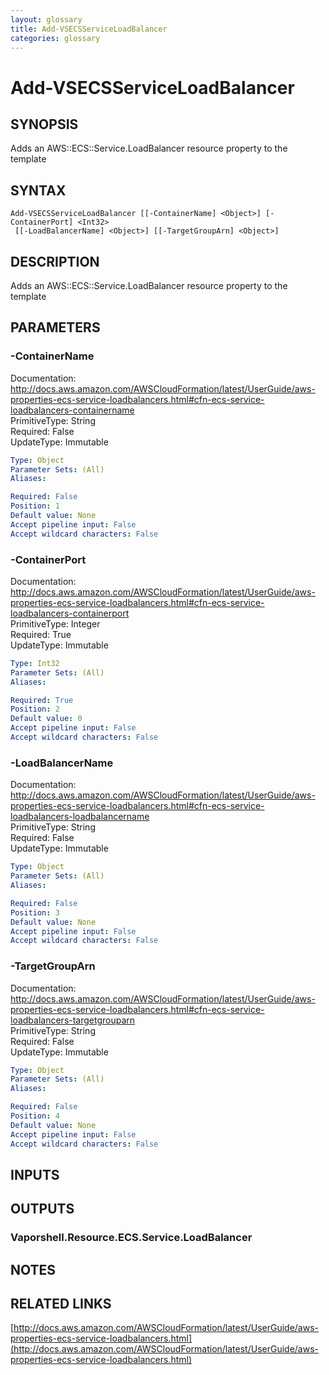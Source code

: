 ```yaml
---
layout: glossary
title: Add-VSECSServiceLoadBalancer
categories: glossary
---
```


# Add-VSECSServiceLoadBalancer

## SYNOPSIS
Adds an AWS::ECS::Service.LoadBalancer resource property to the template

## SYNTAX

```
Add-VSECSServiceLoadBalancer [[-ContainerName] <Object>] [-ContainerPort] <Int32>
 [[-LoadBalancerName] <Object>] [[-TargetGroupArn] <Object>]
```

## DESCRIPTION
Adds an AWS::ECS::Service.LoadBalancer resource property to the template

## PARAMETERS

### -ContainerName
Documentation: http://docs.aws.amazon.com/AWSCloudFormation/latest/UserGuide/aws-properties-ecs-service-loadbalancers.html#cfn-ecs-service-loadbalancers-containername    
PrimitiveType: String    
Required: False    
UpdateType: Immutable

```yaml
Type: Object
Parameter Sets: (All)
Aliases: 

Required: False
Position: 1
Default value: None
Accept pipeline input: False
Accept wildcard characters: False
```

### -ContainerPort
Documentation: http://docs.aws.amazon.com/AWSCloudFormation/latest/UserGuide/aws-properties-ecs-service-loadbalancers.html#cfn-ecs-service-loadbalancers-containerport    
PrimitiveType: Integer    
Required: True    
UpdateType: Immutable

```yaml
Type: Int32
Parameter Sets: (All)
Aliases: 

Required: True
Position: 2
Default value: 0
Accept pipeline input: False
Accept wildcard characters: False
```

### -LoadBalancerName
Documentation: http://docs.aws.amazon.com/AWSCloudFormation/latest/UserGuide/aws-properties-ecs-service-loadbalancers.html#cfn-ecs-service-loadbalancers-loadbalancername    
PrimitiveType: String    
Required: False    
UpdateType: Immutable

```yaml
Type: Object
Parameter Sets: (All)
Aliases: 

Required: False
Position: 3
Default value: None
Accept pipeline input: False
Accept wildcard characters: False
```

### -TargetGroupArn
Documentation: http://docs.aws.amazon.com/AWSCloudFormation/latest/UserGuide/aws-properties-ecs-service-loadbalancers.html#cfn-ecs-service-loadbalancers-targetgrouparn    
PrimitiveType: String    
Required: False    
UpdateType: Immutable

```yaml
Type: Object
Parameter Sets: (All)
Aliases: 

Required: False
Position: 4
Default value: None
Accept pipeline input: False
Accept wildcard characters: False
```

## INPUTS

## OUTPUTS

### Vaporshell.Resource.ECS.Service.LoadBalancer

## NOTES

## RELATED LINKS

[http://docs.aws.amazon.com/AWSCloudFormation/latest/UserGuide/aws-properties-ecs-service-loadbalancers.html](http://docs.aws.amazon.com/AWSCloudFormation/latest/UserGuide/aws-properties-ecs-service-loadbalancers.html)

